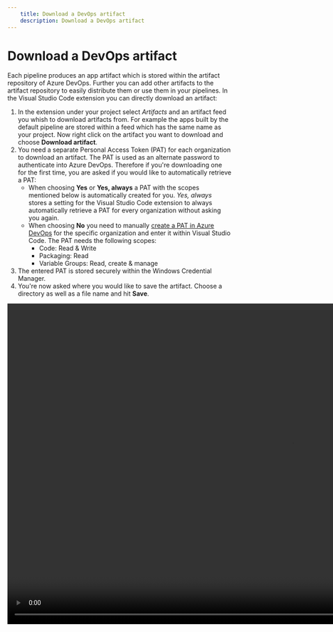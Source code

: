 ```yaml
---
    title: Download a DevOps artifact
    description: Download a DevOps artifact
---
```


# Download a DevOps artifact

Each pipeline produces an app artifact which is stored within the artifact repository of Azure DevOps. Further you can add other artifacts to the artifact repository to easily distribute them or use them in your pipelines. In the Visual Studio Code extension you can directly download an artifact:

1. In the extension under your project select *Artifacts* and an artifact feed you whish to download artifacts from. For example the apps built by the default pipeline are stored within a feed which has the same name as your project. Now right click on the artifact you want to download and choose **Download artifact**.
1. You need a separate Personal Access Token (PAT) for each organization to download an artifact. The PAT is used as an alternate password to authenticate into Azure DevOps. Therefore if you're downloading one for the first time, you are asked if you would like to automatically retrieve a PAT:
    - When choosing **Yes** or **Yes, always** a PAT with the scopes mentioned below is automatically created for you. *Yes, always* stores a setting for the Visual Studio Code extension to always automatically retrieve a PAT for every organization without asking you again.
    - When choosing **No** you need to manually [create a PAT in Azure DevOps](https://docs.microsoft.com/en-us/azure/devops/organizations/accounts/use-personal-access-tokens-to-authenticate?view=azure-devops&tabs=current-page#create-a-pat) for the specific organization and enter it within Visual Studio Code. The PAT needs the following scopes:
        - Code: Read & Write
        - Packaging: Read
        - Variable Groups: Read, create & manage
1. The entered PAT is stored securely within the Windows Credential Manager.
1. You're now asked where you would like to save the artifact. Choose a directory as well as a file name and hit **Save**.

<video width="1280px" height="720px" controls>
  <source src="../media/download-artifact.mp4" type="video/mp4">
  Your browser does not support the video tag.
</video>
